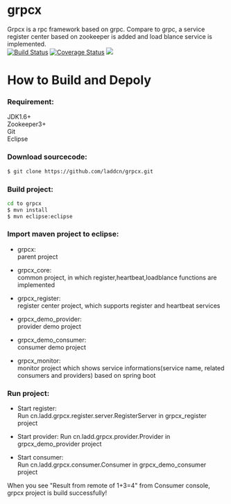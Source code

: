 # grpcx
Grpcx is a rpc framework based on grpc. Compare to grpc,  a service register center based on zookeeper is added and load blance service is implemented.  
[![Build Status](https://travis-ci.org/laddcn/grpcx.svg?branch=master)](https://travis-ci.org/laddcn/grpcx)
[![Coverage Status](https://coveralls.io/repos/github/laddcn/grpcx/badge.svg?branch=master)](https://coveralls.io/github/laddcn/grpcx?branch=master)
![](https://img.shields.io/github/license/laddcn/grpcx.svg)

# How to Build and Depoly

### Requirement:  
JDK1.6+   
Zookeeper3+  
Git  
Eclipse  

### Download sourcecode:  
```sh
$ git clone https://github.com/laddcn/grpcx.git   
```
### Build project:  
```sh  
cd to grpcx  
$ mvn install  
$ mvn eclipse:eclipse  
```

### Import maven project to eclipse: 

* grpcx:  
parent project 

* grpcx_core:  
common project, in which register,heartbeat,loadblance functions are implemented  

* grpcx_register:  
register center project, which supports register and heartbeat services  

* grpcx_demo_provider:  
provider demo project 

* grpcx_demo_consumer:  
consumer demo project  

* grpcx_monitor:  
monitor project which shows service informations(service name, related consumers and providers) based on spring boot  

### Run project:    
* Start register:  
Run cn.ladd.grpcx.register.server.RegisterServer in grpcx_register project  

* Start provider: 
Run cn.ladd.grpcx.provider.Provider in grpcx_demo_provider project  

* Start consumer:  
Run cn.ladd.grpcx.consumer.Consumer in grpcx_demo_consumer project  

When you see "Result from remote of 1+3=4" from Consumer console, grpcx project is build successfully!

 



















